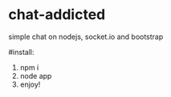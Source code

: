 # chat-addicted
simple chat on nodejs, socket.io and bootstrap

#install:
1. npm i
2. node app
3. enjoy!
